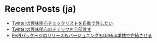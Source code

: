 # Recent Posts (ja)

<!--[START github.com/ikawaha/feedsnippet]--><!--[2022-02-20T12:28:30Z]-->
* [Twitterの興味関心チェックリストを自動で外したい](https://zenn.dev/detsu/scraps/1b6285da72954a)
* [Twitterの興味関心のチェックを全部外す](https://zenn.dev/detsu/articles/6e7c1ef636d8e2)
* [PyPIパッケージのリリースもバージョニングもGitHub単独で完結させる](https://zenn.dev/detsu/articles/5d74bf72e96a0f)
<!--[END github.com/ikawaha/feedsnippet]-->

